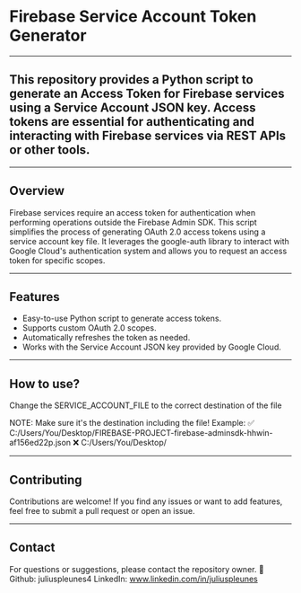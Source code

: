 # Firebase Service Account Token Generator

---

## This repository provides a Python script to generate an Access Token for Firebase services using a Service Account JSON key. Access tokens are essential for authenticating and interacting with Firebase services via REST APIs or other tools.

---

## Overview

Firebase services require an access token for authentication when performing operations outside the Firebase Admin SDK. This script simplifies the process of generating OAuth 2.0 access tokens using a service account key file.
It leverages the google-auth library to interact with Google Cloud's authentication system and allows you to request an access token for specific scopes.

---

## Features

- Easy-to-use Python script to generate access tokens.
- Supports custom OAuth 2.0 scopes.
- Automatically refreshes the token as needed.
- Works with the Service Account JSON key provided by Google Cloud.

---

## How to use?

Change the SERVICE_ACCOUNT_FILE to the correct destination of the file

NOTE: Make sure it's the destination including the file! 
Example: 
✅ C:/Users/You/Desktop/FIREBASE-PROJECT-firebase-adminsdk-hhwin-af156ed22p.json
❌ C:/Users/You/Desktop/

---

## Contributing

Contributions are welcome! If you find any issues or want to add features, feel free to submit a pull request or open an issue.

---

## Contact

For questions or suggestions, please contact the repository owner. 🚀
Github: juliuspleunes4
LinkedIn: www.linkedin.com/in/juliuspleunes
